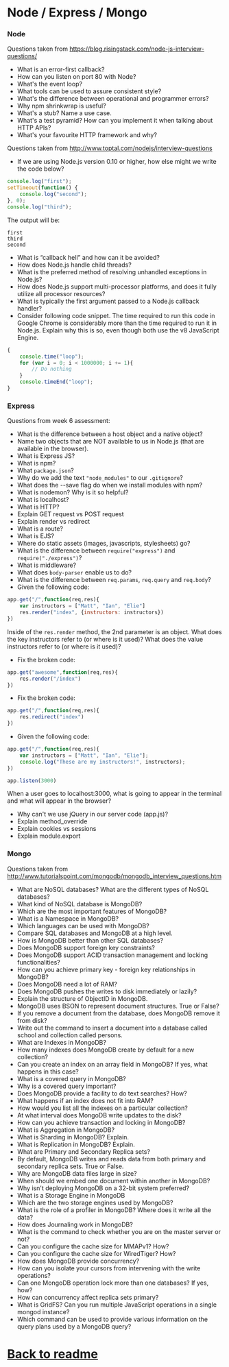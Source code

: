 # Node / Express / Mongo

### Node

Questions taken from https://blog.risingstack.com/node-js-interview-questions/

- What is an error-first callback?
- How can you listen on port 80 with Node?
- What's the event loop?
- What tools can be used to assure consistent style?
- What's the difference between operational and programmer errors?
- Why npm shrinkwrap is useful?
- What's a stub? Name a use case.
- What's a test pyramid? How can you implement it when talking about HTTP APIs?
- What's your favourite HTTP framework and why?

Questions taken from http://www.toptal.com/nodejs/interview-questions

- If we are using Node.js version 0.10 or higher, how else might we write the code below?
```js
console.log("first");
setTimeout(function() {
    console.log("second");
}, 0);
console.log("third");
```
The output will be:
```
first
third
second
```
- What is “callback hell” and how can it be avoided?
- How does Node.js handle child threads?
- What is the preferred method of resolving unhandled exceptions in Node.js?
- How does Node.js support multi-processor platforms, and does it fully utilize all processor resources?
- What is typically the first argument passed to a Node.js callback handler?
- Consider following code snippet. The time required to run this code in Google Chrome is considerably more than the time required to run it in Node.js. Explain why this is so, even though both use the v8 JavaScript Engine.
```js
{
    console.time("loop");
    for (var i = 0; i < 1000000; i += 1){
        // Do nothing
    }
    console.timeEnd("loop");
}
```

### Express

Questions from week 6 assessment:
- What is the difference between a host object and a native object?
- Name two objects that are NOT available to us in Node.js (that are available in the browser).
- What is Express JS?
- What is npm?
- What `package.json`?
- Why do we add the text `"node_modules"` to our `.gitignore`?
- What does the --save flag do when we install modules with npm?
- What is nodemon? Why is it so helpful?
- What is localhost?
- What is HTTP?
- Explain GET request vs POST request
- Explain render vs redirect
- What is a route?
- What is EJS?
- Where do static assets (images, javascripts, stylesheets) go?
- What is the difference between `require("express")` and `require("./express")`?
- What is middleware?
- What does `body-parser` enable us to do?
- What is the difference between `req.params`, `req.query` and `req.body`?
- Given the following code:
```js
app.get("/",function(req,res){
    var instructors = ["Matt", "Ian", "Elie"]
    res.render("index", {instructors: instructors})
})
```
Inside of the `res.render` method, the 2nd parameter is an object. What does the key instructors refer to (or where is it used)? What does the value instructors refer to (or where is it used)?

- Fix the broken code:
```js
app.get("awesome",function(req,res){
    res.render("/index")
})
```

- Fix the broken code:
```js
app.get("/",function(req,res){
    res.redirect("index")
})
```

- Given the following code:
```js
app.get("/",function(req,res){
    var instructors = ["Matt", "Ian", "Elie"];
    console.log("These are my instructors!", instructors);
})

app.listen(3000)
```
When a user goes to localhost:3000, what is going to appear in the terminal and what will appear in the browser?

- Why can't we use jQuery in our server code (app.js)?
- Explain method_override
- Explain cookies vs sessions
- Explain module.export

### Mongo

Questions taken from http://www.tutorialspoint.com/mongodb/mongodb_interview_questions.htm

- What are NoSQL databases? What are the different types of NoSQL databases?
- What kind of NoSQL database is MongoDB?
- Which are the most important features of MongoDB?
- What is a Namespace in MongoDB?
- Which languages can be used with MongoDB?
- Compare SQL databases and MongoDB at a high level.
- How is MongoDB better than other SQL databases?
- Does MongoDB support foreign key constraints?
- Does MongoDB support ACID transaction management and locking functionalities?
- How can you achieve primary key - foreign key relationships in MongoDB?
- Does MongoDB need a lot of RAM?
- Does MongoDB pushes the writes to disk immediately or lazily?
- Explain the structure of ObjectID in MongoDB.
- MongoDB uses BSON to represent document structures. True or False?
- If you remove a document from the database, does MongoDB remove it from disk?
- Write out the command to insert a document into a database called school and collection called persons.
- What are Indexes in MongoDB?
- How many indexes does MongoDB create by default for a new collection?
- Can you create an index on an array field in MongoDB? If yes, what happens in this case?
- What is a covered query in MongoDB?
- Why is a covered query important?
- Does MongoDB provide a facility to do text searches? How?
- What happens if an index does not fit into RAM?
- How would you list all the indexes on a particular collection?
- At what interval does MongoDB write updates to the disk?
- How can you achieve transaction and locking in MongoDB?
- What is Aggregation in MongoDB?
- What is Sharding in MongoDB? Explain.
- What is Replication in MongoDB? Explain.
- What are Primary and Secondary Replica sets?
- By default, MongoDB writes and reads data from both primary and secondary replica sets. True or False.
- Why are MongoDB data files large in size?
- When should we embed one document within another in MongoDB?
- Why isn't deploying MongoDB on a 32-bit system preferred?
- What is a Storage Engine in MongoDB
- Which are the two storage engines used by MongoDB?
- What is the role of a profiler in MongoDB? Where does it write all the data?
- How does Journaling work in MongoDB?
- What is the command to check whether you are on the master server or not?
- Can you configure the cache size for MMAPv1? How?
- Can you configure the cache size for WiredTiger? How?
- How does MongoDB provide concurrency?
- How can you isolate your cursors from intervening with the write operations?
- Can one MongoDB operation lock more than one databases? If yes, how?
- How can concurrency affect replica sets primary?
- What is GridFS?
Can you run multiple JavaScript operations in a single mongod instance?
- Which command can be used to provide various information on the query plans used by a MongoDB query?


# [Back to readme](../readme.md)

